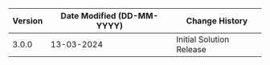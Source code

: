 | **Version** | **Date Modified (DD-MM-YYYY)** | **Change History**                                            |
|-------------|--------------------------------|---------------------------------------------------------------|
| 3.0.0       | 13-03-2024                     | Initial Solution Release                                      |